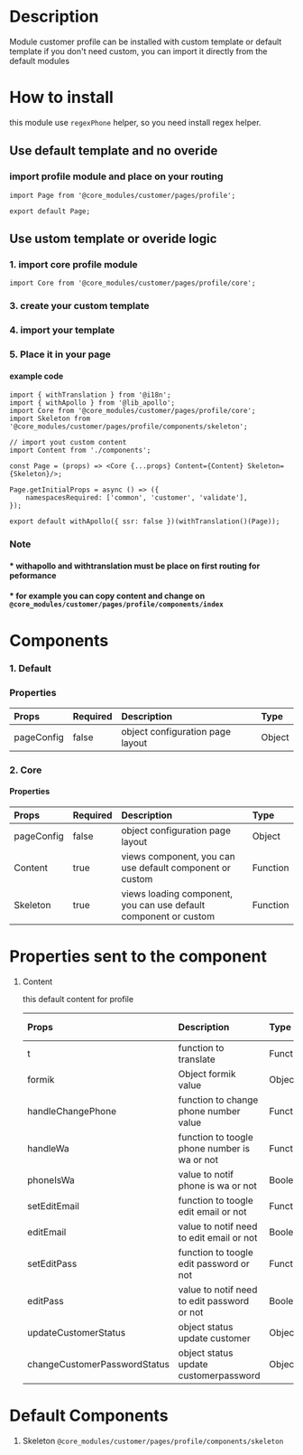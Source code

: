 # Description

Module customer profile can be installed with custom template or default template
if you don't need custom, you can import it directly from the default modules


# How to install

this module use `regexPhone` helper, so you need install regex helper. 
 
## Use default template and no overide
### import profile module and place on your routing
````
import Page from '@core_modules/customer/pages/profile';

export default Page;
````

## Use ustom template or overide logic
### 1. import core profile module

````
import Core from '@core_modules/customer/pages/profile/core';
````


### 3. create your custom template
### 4. import your template
### 5. Place it in your page
#### example code
````
import { withTranslation } from '@i18n';
import { withApollo } from '@lib_apollo';
import Core from '@core_modules/customer/pages/profile/core';
import Skeleton from '@core_modules/customer/pages/profile/components/skeleton';

// import yout custom content
import Content from './components';

const Page = (props) => <Core {...props} Content={Content} Skeleton={Skeleton}/>;

Page.getInitialProps = async () => ({
    namespacesRequired: ['common', 'customer', 'validate'],
});

export default withApollo({ ssr: false })(withTranslation()(Page));

````

### Note
#### * withapollo and withtranslation must be place on first routing for peformance
#### * for example you can copy content and change on `@core_modules/customer/pages/profile/components/index`

# Components
### 1. Default
### Properties
| Props       | Required | Description | Type |
| :---        | :---     | :---        |:---  |
| pageConfig  |  false   | object configuration page layout      | Object|


### 2. Core
#### Properties
| Props       | Required | Description | Type |
| :---        | :---     | :---        |:---  |
| pageConfig  |  false   | object configuration page layout      | Object|
| Content      |  true    | views component, you can use default component or custom | Function |
| Skeleton      |  true    | views loading component, you can use default component or custom | Function |


# Properties sent to the component

1. Content

    this default content for profile


    | Props       | Description | Type | Params to send |
    | :---        | :---        |:---  | :---  |
    | t     |  function to translate      | Function | - |
    | formik   |  Object formik value     | Object | - |
    | handleChangePhone   |  function to change phone number value      | Function | onchange event |
    | handleWa   |  function to toogle phone number is wa or not      | Function | - |
    | phoneIsWa   |  value to notif phone is wa or not  | Boolean | - |
    | setEditEmail   |  function to toogle edit email or not   | Function | - |
    | editEmail   |  value to notif need to edit email or not      | Boolean | - |
    | setEditPass   |  function to toogle edit password or not      | Function | - |
    | editPass   |  value to notif need to edit password or not  | Boolean | - |
    | updateCustomerStatus   |  object status update customer      | Object | - |
    | changeCustomerPasswordStatus   |  object status update customerpassword     | Object | - |


# Default Components

1. Skeleton `@core_modules/customer/pages/profile/components/skeleton`
    